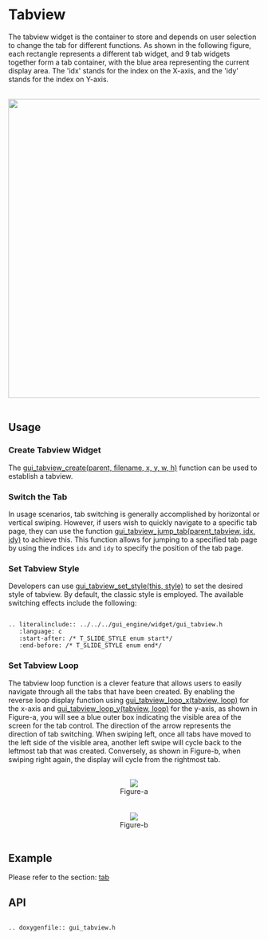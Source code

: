 # Tabview

The tabview widget is the container to store and depends on user selection to change the tab for different functions. As shown in the following figure, each rectangle represents a different tab widget, and 9 tab widgets together form a tab container, with the blue area representing the current display area. The 'idx' stands for the index on the X-axis, and the 'idy' stands for the index on Y-axis.

<br>
<center><img width= "600" img src="https://foruda.gitee.com/images/1727058851305177488/b3542c64_13408154.png" /></center>
<br>

## Usage

### Create Tabview Widget
The [gui_tabview_create(parent, filename, x, y, w, h)](#gui_tabview_create) function can be used to establish a tabview.

### Switch the Tab

In usage scenarios, tab switching is generally accomplished by horizontal or vertical swiping. However, if users wish to quickly navigate to a specific tab page, they can use the function [gui_tabview_jump_tab(parent_tabview, idx, idy)](#gui_tabview_jump_tab ) to achieve this. This function allows for jumping to a specified tab page by using the indices `idx` and `idy` to specify the position of the tab page.

### Set Tabview Style
Developers can use [gui_tabview_set_style(this, style)](#gui_tabview_set_style) to set the desired style of tabview. By default, the classic style is employed. The available switching effects include the following:

```eval_rst

.. literalinclude:: ../../../gui_engine/widget/gui_tabview.h
   :language: c
   :start-after: /* T_SLIDE_STYLE enum start*/
   :end-before: /* T_SLIDE_STYLE enum end*/

```

### Set Tabview Loop

The tabview loop function is a clever feature that allows users to easily navigate through all the tabs that have been created. By enabling the reverse loop display function using [gui_tabview_loop_x(tabview, loop)](#gui_tabview_loop_x) for the x-axis and [gui_tabview_loop_y(tabview, loop)](#gui_tabview_loop_y) for the y-axis, as shown in Figure-a, you will see a blue outer box indicating the visible area of the screen for the tab control. The direction of the arrow represents the direction of tab switching. When swiping left, once all tabs have moved to the left side of the visible area, another left swipe will cycle back to the leftmost tab that was created. Conversely, as shown in Figure-b, when swiping right again, the display will cycle from the rightmost tab.

<br>
<center><img src="https://foruda.gitee.com/images/1707118586546869079/2d4816ec_10641540.png" /></center>
<center>Figure-a</center>
<br>

<br>
<center><img src="https://foruda.gitee.com/images/1707118609354334424/c6a664b2_10641540.png" /></center>
<center>Figure-b</center>
<br>

## Example

Please refer to the section: [tab](./gui_tab.md)


## API


```eval_rst

.. doxygenfile:: gui_tabview.h

```
